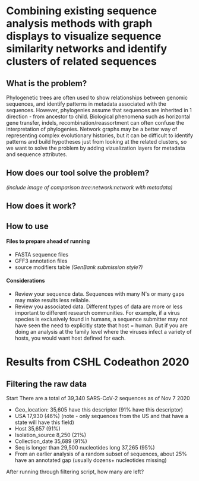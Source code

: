 # Combining existing sequence analysis methods with graph displays to visualize sequence similarity networks and identify clusters of related sequences

## What is the problem?
Phylogenetic trees are often used to show relationships between genomic sequences, and identify patterns in metadata associated with the sequences. However, phylogenies assume that sequences are inherited in 1 direction - from ancestor to child. Biological phenomena such as horizontal gene transfer, indels, recombination/reassortment can often confuse the interpretation of phylogenies. Network graphs may be a better way of representing complex evolutionary histories, but it can be difficult to identify patterns and build hypotheses just from looking at the related clusters, so we want to solve the problem by adding vizualization layers for metadata and sequence attributes.


## How does our tool solve the problem?
*(include image of comparison tree:network:network with metadata)*

## How does it work?


## How to use
#### Files to prepare ahead of running
+ FASTA sequence files
+ GFF3 annotation files
+ source modifiers table *(GenBank submission style?)*


#### Considerations
+ Review your sequence data. Sequences with many N's or many gaps may make results less reliable. 
+ Review you associated data. Different types of data are more or less important to different research communities. For example, if a virus species is exclusively found in humans, a sequence submitter may not have seen the need to explicitly state that host = human. But if you are doing an analysis at the family level where the viruses infect a variety of hosts, you would want host defined for each.





# Results from CSHL Codeathon 2020

## Filtering the raw data
Start
There are a total of 39,340 SARS-CoV-2 sequences as of Nov 7 2020
+ Geo_location: 35,605 have this descriptor (91% have this descriptor)
+ USA 17,930 (46%) (note - only sequences from the US and that have a state will have this field)
+ Host 35,657 (91%)
+ Isolation_source 8,250 (21%)
+ Collection_date 35,689 (91%)
+ Seq is longer than 29,500 nucleotides long  37,265  (95%)
+ From an earlier analysis of a random subset of sequences, about 25% have an annotated gap (usually dozens+ nucleotides missing)

After running through filtering script, how many are left?






